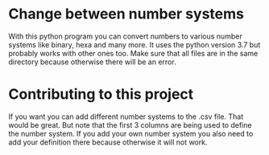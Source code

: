# Change between number systems
With this python program you can convert numbers to various number systems like binary, hexa and many more. It uses the python version 3.7 but probably works with other ones too. Make sure that all files are in the same directory because otherwise there will be an error.

# Contributing to this project
If you want you can add different number systems to the .csv file. That would be great. But note that the first 3 columns are being used to define the number system. If you add your own number system you also need to add your definition there because otherwise it will not work.